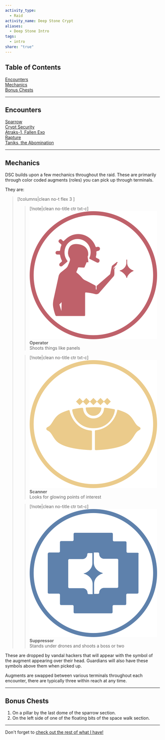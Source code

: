 ```yaml
---  
activity_type:  
  - Raid  
activity_name: Deep Stone Crypt  
aliases:  
  - Deep Stone Intro  
tags:  
  - intro  
share: "true"  
---  
```

  
## Table of Contents  
  
[Encounters](0.%20Intro%20to%20Deep%20Stone%20Crypt.mdencounters)  
[Mechanics](0.%20Intro%20to%20Deep%20Stone%20Crypt.mdmechanics)  
[Bonus Chests](0.%20Intro%20to%20Deep%20Stone%20Crypt.mdbonus-chests)  
  
---  
  
## Encounters  
  
[Sparrow](./1.%20Sparrow.md)  
[Crypt Security](./2.%20Crypt%20Security.md)  
[Atraks-1, Fallen Exo](./3.%20Atraks-1,%20Fallen%20Exo.md)  
[Rapture](./4.%20Rapture.md)  
[Taniks, the Abomination](./5.%20Taniks,%20the%20Abomination.md)  
  
---  
  
## Mechanics  
  
DSC builds upon a few mechanics throughout the raid. These are primarily through color coded augments (roles) you can pick up through terminals.  
  
They are:  
  
> [!columns|clean no-t flex 3 ]  
>  
> > [!note|clean no-title ctr txt-c]  
> > ![operator |90](../../assets/img/operator.png)  
> > **Operator**  
> > Shoots things like panels  
>  
> > [!note|clean no-title ctr txt-c]  
> > ![scanner|90](../../assets/img/scanner.png)  
> > **Scanner**  
> > Looks for glowing points of interest  
>  
> > [!note|clean no-title ctr txt-c]  
> > ![suppressor|90](../../assets/img/suppressor.png)  
> > **Suppressor**  
> > Stands under drones and shoots a boss or two  
  
These are dropped by vandal hackers that will appear with the symbol of the augment appearing over their head. Guardians will also have these symbols above them when picked up.  
  
Augments are swapped between various terminals throughout each encounter, there are typically three within reach at any time.  
  
---  
  
## Bonus Chests  
  
1. On a pillar by the last dome of the sparrow section.  
2. On the left side of one of the floating bits of the space walk section.  
  
---  
  
Don't forget to [check out the rest of what I have!](../../index.md)